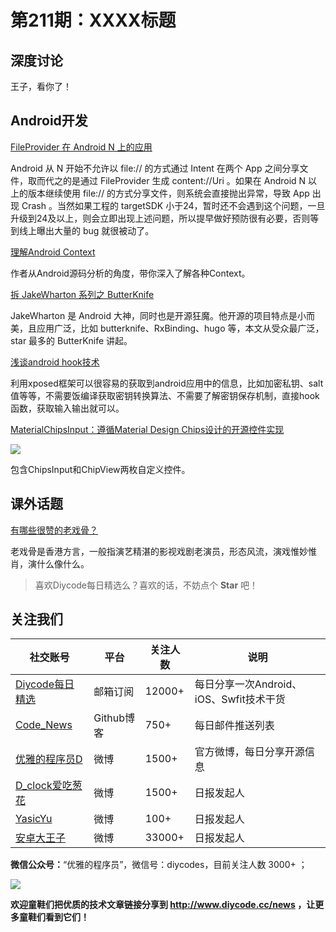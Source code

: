 # 第211期：XXXX标题

## 深度讨论

[]()

王子，看你了！

## Android开发

[FileProvider 在 Android N 上的应用](https://www.diycode.cc/news/2322)

Android 从 N 开始不允许以 file:// 的方式通过 Intent 在两个 App 之间分享文件，取而代之的是通过 FileProvider 生成 content://Uri 。如果在 Android N 以上的版本继续使用 file:// 的方式分享文件，则系统会直接抛出异常，导致 App 出现 Crash 。当然如果工程的 targetSDK 小于24，暂时还不会遇到这个问题，一旦升级到24及以上，则会立即出现上述问题，所以提早做好预防很有必要，否则等到线上曝出大量的 bug 就很被动了。

[理解Android Context](https://www.diycode.cc/news/2329)

作者从Android源码分析的角度，带你深入了解各种Context。

[拆 JakeWharton 系列之 ButterKnife](https://www.diycode.cc/news/2330)

JakeWharton 是 Android 大神，同时也是开源狂魔。他开源的项目特点是小而美，且应用广泛，比如 butterknife、RxBinding、hugo 等，本文从受众最广泛，star 最多的 ButterKnife 讲起。

[浅谈android hook技术](https://www.diycode.cc/news/2331)

利用xposed框架可以很容易的获取到android应用中的信息，比如加密私钥、salt值等等，不需要饭编译获取密钥转换算法、不需要了解密钥保存机制，直接hook函数，获取输入输出就可以。

[MaterialChipsInput：遵循Material Design Chips设计的开源控件实现](https://github.com/pchmn/MaterialChipsInput)

![](https://github.com/pchmn/MaterialChipsInput/raw/master/docs/demo2.gif)

包含ChipsInput和ChipView两枚自定义控件。

## 课外话题

[有哪些很赞的老戏骨？](https://www.zhihu.com/question/37885169)

老戏骨是香港方言，一般指演艺精湛的影视戏剧老演员，形态风流，演戏惟妙惟肖，演什么像什么。

> 喜欢Diycode每日精选么？喜欢的话，不妨点个 **Star** 吧！

## 关注我们

| 社交账号  |  平台  | 关注人数 | 说明 |
| -------- | -------- | -------- | -------- |
| [Diycode每日精选](http://list.qq.com/cgi-bin/qf_invite?id=d469993d2c888e971c0fbb2309c4d84256968386b126b967)|   邮箱订阅  | 12000+ | 每日分享一次Android、iOS、Swfit技术干货  |
| [Code_News](https://github.com/DiyCodes/code_news) |    Github博客  |750+ | 每日邮件推送列表  |
| [优雅的程序员D](http://weibo.com/u/5891258264) |   微博  | 1500+ | 官方微博，每日分享开源信息  |
| [D_clock爱吃葱花](http://weibo.com/u/2480694892)  |   微博  | 1500+ | 日报发起人  |
|[YasicYu](http://weibo.com/3917305697)  |   微博  | 100+ | 日报发起人  |
|[安卓大王子](http://weibo.com/apkbus/)   |   微博  | 33000+ | 日报发起人  |

**微信公众号：**“优雅的程序员”，微信号：diycodes，目前关注人数 3000+ ；

![](http://upload-images.jianshu.io/upload_images/1846413-b42abfa70f909099.jpg?imageMogr2/auto-orient/strip%7CimageView2/2/w/1240)

**欢迎童鞋们把优质的技术文章链接分享到 http://www.diycode.cc/news ，让更多童鞋们看到它们！**